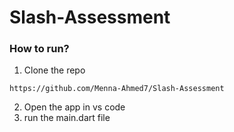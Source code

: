 # Slash-Assessment
### How to run?
1. Clone the repo
```
https://github.com/Menna-Ahmed7/Slash-Assessment
```
2. Open the app in vs code
3. run the main.dart file
